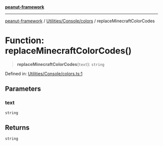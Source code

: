 [**peanut-framework**](../../../../README.md)

***

[peanut-framework](../../../../modules.md) / [Utilities/Console/colors](../README.md) / replaceMinecraftColorCodes

# Function: replaceMinecraftColorCodes()

> **replaceMinecraftColorCodes**(`text`): `string`

Defined in: [Utilities/Console/colors.ts:1](https://github.com/palmmc/Peanut-Framework/blob/a953dc2db1f7e00237b91b5b1f38f50520700085/PeanutFramework/Utilities/Console/colors.ts#L1)

## Parameters

### text

`string`

## Returns

`string`

